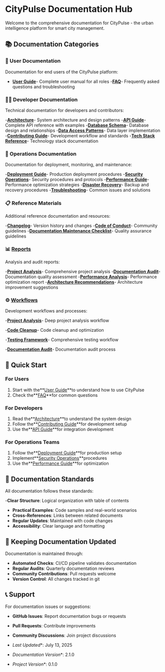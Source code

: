 # CityPulse Documentation Hub

Welcome to the comprehensive documentation for CityPulse - the urban intelligence platform for smart city management.

## 📚 Documentation Categories

### 🎯 User Documentation

Documentation for end users of the CityPulse platform:

-  **[User Guide](./USER_GUIDE.md)**- Complete user manual for all roles
-**[FAQ](./FAQ.md)**- Frequently asked questions and troubleshooting

### 👨‍💻 Developer Documentation

Technical documentation for developers and contributors:

-**[Architecture](./ARCHITECTURE.md)**- System architecture and design patterns
-**[API Guide](./API_GUIDE.md)**- Complete API reference with examples
-**[Database Schema](./DATABASE_SCHEMA.md)**- Database design and relationships
-**[Data Access Patterns](./DATA_ACCESS_PATTERNS.md)**- Data layer implementation
-**[Contributing Guide](./CONTRIBUTING.md)**- Development workflow and standards
-**[Tech Stack Reference](./TECH_STACK_REFERENCE.md)**- Technology stack documentation

### 🚀 Operations Documentation

Documentation for deployment, monitoring, and maintenance:

-**[Deployment Guide](./DEPLOYMENT.md)**- Production deployment procedures
-**[Security Operations](./SECURITY_OPERATIONS.md)**- Security procedures and protocols
-**[Performance Guide](./PERFORMANCE_GUIDE.md)**- Performance optimization strategies
-**[Disaster Recovery](./DISASTER_RECOVERY.md)**- Backup and recovery procedures
-**[Troubleshooting](./TROUBLESHOOTING.md)**- Common issues and solutions

### 📋 Reference Materials

Additional reference documentation and resources:

-**[Changelog](./CHANGELOG.md)**- Version history and changes
-**[Code of Conduct](./CODE_OF_CONDUCT.md)**- Community guidelines
-**[Documentation Maintenance Checklist](./DOCUMENTATION_MAINTENANCE_CHECKLIST.md)**- Quality assurance guidelines

### 📊 [Reports](../reports/)

Analysis and audit reports:

-**[Project Analysis](../reports/deep-project-analysis-and-understanding.md)**- Comprehensive project analysis
-**[Documentation Audit](../reports/documentation-audit-report.md)**- Documentation quality assessment
-**[Performance Analysis](../reports/performance-optimization-report.md)**- Performance optimization report
-**[Architecture Recommendations](../reports/architecture-enhancement-recommendations.md)**- Architecture improvement
suggestions

### ⚙️ [Workflows](../.windsurf/workflows/)

Development workflows and processes:

-**[Project Analysis](../.windsurf/workflows/step1-deep-project-analysis-and-understanding.md)**- Deep project
analysis workflow

-**[Code Cleanup](../.windsurf/workflows/step2-intellignet-cleanup-and-redundancy-removal.md)**- Code cleanup and
optimization

-**[Testing Framework](../.windsurf/workflows/step4-comprehensive-testing-and-validation.md)**- Comprehensive testing
workflow

-**[Documentation Audit](../.windsurf/workflows/step5-comprehensive-documentation-audit-and-creation.md)**-
Documentation audit process

## 🚀 Quick Start

### For Users

1.  Start with the**[User Guide](./USER_GUIDE.md)**to understand how to use CityPulse
1.  Check the**[FAQ](./FAQ.md)**for common questions

### For Developers

1.  Read the**[Architecture](./ARCHITECTURE.md)**to understand the system design
1.  Follow the**[Contributing Guide](./CONTRIBUTING.md)**for development setup
1.  Use the**[API Guide](./API_GUIDE.md)**for integration development

### For Operations Teams

1.  Follow the**[Deployment Guide](./DEPLOYMENT.md)**for production setup
1.  Implement**[Security Operations](./SECURITY_OPERATIONS.md)**procedures
1.  Use the**[Performance Guide](./PERFORMANCE_GUIDE.md)**for optimization

## 📖 Documentation Standards

All documentation follows these standards:

-**Clear Structure**: Logical organization with table of contents
-  **Practical Examples**: Code samples and real-world scenarios
-  **Cross-References**: Links between related documents
-  **Regular Updates**: Maintained with code changes
-  **Accessibility**: Clear language and formatting

## 🔄 Keeping Documentation Updated

Documentation is maintained through:

-  **Automated Checks**: CI/CD pipeline validates documentation
-  **Regular Audits**: Quarterly documentation reviews
-  **Community Contributions**: Pull requests welcome
-  **Version Control**: All changes tracked in git

## 📞 Support

For documentation issues or suggestions:

-  **GitHub Issues**: Report documentation bugs or requests
-  **Pull Requests**: Contribute improvements
-  **Community Discussions**: Join project discussions

- *Last Updated**: July 13, 2025
- *Documentation Version**: 2.1.0
- *Project Version**: 0.1.0

